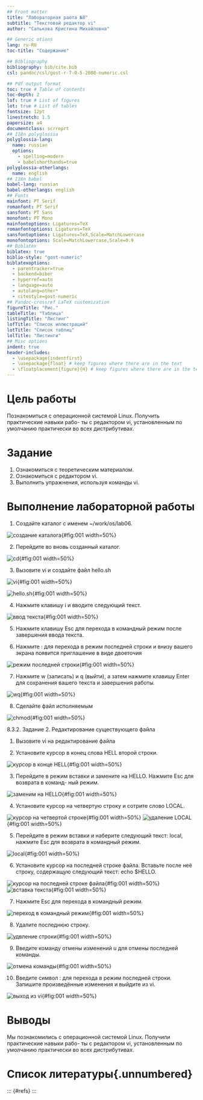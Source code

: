 ```yaml
---
## Front matter
title: "Лабораторная раота №8"
subtitle: "Текстовой редактор vi"
author: "Салькова Кристина Михайловна"

## Generic otions
lang: ru-RU
toc-title: "Содержание"

## Bibliography
bibliography: bib/cite.bib
csl: pandoc/csl/gost-r-7-0-5-2008-numeric.csl

## Pdf output format
toc: true # Table of contents
toc-depth: 2
lof: true # List of figures
lot: true # List of tables
fontsize: 12pt
linestretch: 1.5
papersize: a4
documentclass: scrreprt
## I18n polyglossia
polyglossia-lang:
  name: russian
  options:
	- spelling=modern
	- babelshorthands=true
polyglossia-otherlangs:
  name: english
## I18n babel
babel-lang: russian
babel-otherlangs: english
## Fonts
mainfont: PT Serif
romanfont: PT Serif
sansfont: PT Sans
monofont: PT Mono
mainfontoptions: Ligatures=TeX
romanfontoptions: Ligatures=TeX
sansfontoptions: Ligatures=TeX,Scale=MatchLowercase
monofontoptions: Scale=MatchLowercase,Scale=0.9
## Biblatex
biblatex: true
biblio-style: "gost-numeric"
biblatexoptions:
  - parentracker=true
  - backend=biber
  - hyperref=auto
  - language=auto
  - autolang=other*
  - citestyle=gost-numeric
## Pandoc-crossref LaTeX customization
figureTitle: "Рис."
tableTitle: "Таблица"
listingTitle: "Листинг"
lofTitle: "Список иллюстраций"
lotTitle: "Список таблиц"
lolTitle: "Листинги"
## Misc options
indent: true
header-includes:
  - \usepackage{indentfirst}
  - \usepackage{float} # keep figures where there are in the text
  - \floatplacement{figure}{H} # keep figures where there are in the text
---
```


# Цель работы

Познакомиться с операционной системой Linux. Получить практические навыки рабо-
ты с редактором vi, установленным по умолчанию практически во всех дистрибутивах.

# Задание

1. Ознакомиться с теоретическим материалом.
2. Ознакомиться с редактором vi.
3. Выполнить упражнения, используя команды vi.


# Выполнение лабораторной работы

1. Создайте каталог с именем ~/work/os/lab06.

![создание каталога](image/1.png){#fig:001 width=50%}

2. Перейдите во вновь созданный каталог.

![cd](image/cdl.png){#fig:001 width=50%}

3. Вызовите vi и создайте файл hello.sh

![vi](image/cdv.png){#fig:001 width=50%}

![hello.sh](image/h.png){#fig:001 width=50%}

4. Нажмите клавишу i и вводите следующий текст.

![ввод текста](image/2.png){#fig:001 width=50%}

5. Нажмите клавишу Esc для перехода в командный режим после завершения ввода
текста.

6. Нажмите : для перехода в режим последней строки и внизу вашего экрана появится
приглашение в виде двоеточия

![режим последней строки](image/3.png){#fig:001 width=50%}

7. Нажмите w (записать) и q (выйти), а затем нажмите клавишу Enter для сохранения
вашего текста и завершения работы.

![wq](image/4.png){#fig:001 width=50%}

8. Сделайте файл исполняемым

![chmod](image/5.png){#fig:001 width=50%}

8.3.2. Задание 2. Редактирование существующего файла

1. Вызовите vi на редактирование файла

2. Установите курсор в конец слова HELL второй строки.

![курсор в конце HELL](image/6.png){#fig:001 width=50%}

3. Перейдите в режим вставки и замените на HELLO. Нажмите Esc для возврата в команд-
ный режим.

![заменим на HELLO](image/8.png){#fig:001 width=50%}

4. Установите курсор на четвертую строку и сотрите слово LOCAL.

![курсор на четвертой строке](image/9.png){#fig:001 width=50%}
![удаление LOCAL](image/10.png){#fig:001 width=50%}

5. Перейдите в режим вставки и наберите следующий текст: local, нажмите Esc для
возврата в командный режим.

![local](image/11.png){#fig:001 width=50%}

6. Установите курсор на последней строке файла. Вставьте после неё строку, содержащую
следующий текст: echo $HELLO.

![курсор на последней строке файла](image/12.png){#fig:001 width=50%}
![вставка текста](image/13.png){#fig:001 width=50%}

7. Нажмите Esc для перехода в командный режим.

![переход в командный режим](image/15.png){#fig:001 width=50%}

8. Удалите последнюю строку.

![удвление строки](image/14.png){#fig:001 width=50%}

9. Введите команду отмены изменений u для отмены последней команды.

![отмена команды](image/15.png){#fig:001 width=50%}

10. Введите символ : для перехода в режим последней строки. Запишите произведённые
изменения и выйдите из vi.

![выход из vi](image/16.png){#fig:001 width=50%}

# Выводы

Мы познакомились с операционной системой Linux. Получили практические навыки рабо-
ты с редактором vi, установленным по умолчанию практически во всех дистрибутивах.

# Список литературы{.unnumbered}

::: {#refs}
:::
